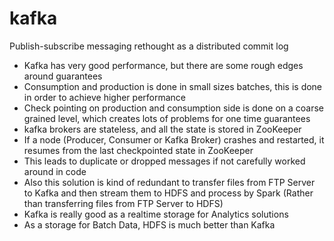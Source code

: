 # kafka
Publish-subscribe messaging rethought as a distributed commit log

* Kafka has very good performance, but there are some rough edges around guarantees
* Consumption and production is done in small sizes batches, this is done in order to achieve higher performance
* Check pointing on production and consumption side is done on a coarse grained level, which creates lots of problems for one time guarantees
* kafka brokers are stateless, and all the state is stored in ZooKeeper
* If a node (Producer, Consumer or Kafka Broker) crashes and restarted, it resumes from the last checkpointed state in ZooKeeper
* This leads to duplicate or dropped messages if not carefully worked around in code
* Also this solution is kind of redundant to transfer files from FTP Server to Kafka and then stream them to HDFS and process by Spark (Rather than transferring files from FTP Server to HDFS)
* Kafka is really good as a realtime storage for Analytics solutions
* As a storage for Batch Data, HDFS is much better than Kafka
